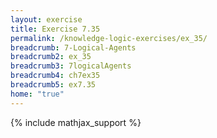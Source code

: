 ```yaml
---
layout: exercise
title: Exercise 7.35
permalink: /knowledge-logic-exercises/ex_35/
breadcrumb: 7-Logical-Agents
breadcrumb2: ex_35
breadcrumb3: 7logicalAgents
breadcrumb4: ch7ex35
breadcrumb5: ex7.35
home: "true"
---
```


{% include mathjax_support %}


